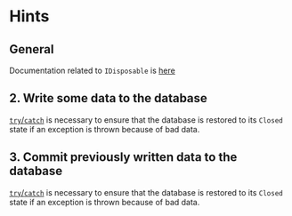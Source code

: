 # Hints

## General

Documentation related to `IDisposable` is [here][idisposable]

## 2. Write some data to the database

[`try`/`catch`][try-catch-finally] is necessary to ensure that the database is restored to its `Closed` state if an exception is thrown because of bad data.

## 3. Commit previously written data to the database

[`try`/`catch`][try-catch-finally] is necessary to ensure that the database is restored to its `Closed` state if an exception is thrown because of bad data.

[idisposable]: https://docs.microsoft.com/en-us/dotnet/api/system.idisposable
[try-catch-finally]: https://docs.microsoft.com/en-us/dotnet/csharp/language-reference/keywords/try-catch-finally
